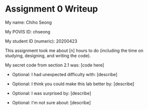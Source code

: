 Assignment 0 Writeup
=============

My name: Chiho Seong

My POVIS ID: chseong

My student ID (numeric): 20200423

This assignment took me about [n] hours to do (including the time on studying, designing, and writing the code).

My secret code from section 2.1 was: [code here]

- Optional: I had unexpected difficulty with: [describe]

- Optional: I think you could make this lab better by: [describe]

- Optional: I was surprised by: [describe]

- Optional: I'm not sure about: [describe]
